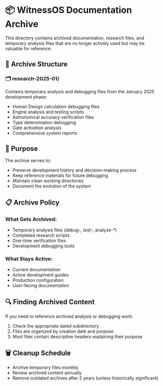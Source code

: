 # 📦 WitnessOS Documentation Archive

This directory contains archived documentation, research files, and temporary analysis files that are no longer actively used but may be valuable for reference.

## 📁 Archive Structure

### 🗂️ research-2025-01/
Contains temporary analysis and debugging files from the January 2025 development phase:
- Human Design calculation debugging files
- Engine analysis and testing scripts
- Astronomical accuracy verification files
- Type determination debugging
- Gate activation analysis
- Comprehensive system reports

## 🎯 Purpose

The archive serves to:
- Preserve development history and decision-making process
- Keep reference materials for future debugging
- Maintain clean working directories
- Document the evolution of the system

## 📋 Archive Policy

### What Gets Archived:
- Temporary analysis files (debug-*, test-*, analyze-*)
- Completed research scripts
- One-time verification files
- Development debugging tools

### What Stays Active:
- Current documentation
- Active development guides
- Production configuration
- User-facing documentation

## 🔍 Finding Archived Content

If you need to reference archived analysis or debugging work:
1. Check the appropriate dated subdirectory
2. Files are organized by creation date and purpose
3. Most files contain descriptive headers explaining their purpose

## 🗑️ Cleanup Schedule

- Archive temporary files monthly
- Review archived content annually
- Remove outdated archives after 2 years (unless historically significant)
